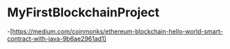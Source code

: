 # MyFirstBlockchainProject
-[https://medium.com/coinmonks/ethereum-blockchain-hello-world-smart-contract-with-java-9b6ae2961ad1]
